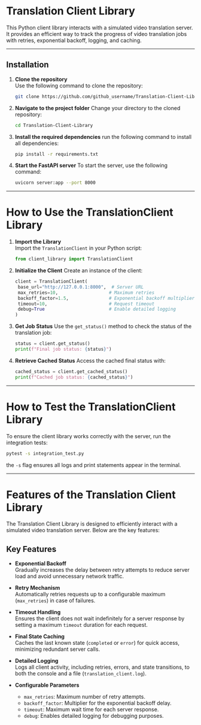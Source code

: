 # Translation Client Library

This Python client library interacts with a simulated video translation server. It provides an efficient way to track the progress of video translation jobs with retries, exponential backoff, logging, and caching.

---

## Installation

1. **Clone the repository**  
   Use the following command to clone the repository:
   ```bash
   git clone https://github.com/github_username/Translation-Client-Library.git

2. **Navigate to the project folder**
   Change your directory to the cloned repository:
   ```bash
   cd Translation-Client-Library

3. **Install the required dependencies**
   run the following command to install all dependencies:
   ```bash
   pip install -r requirements.txt

4. **Start the FastAPI server**
   To start the server, use the following command:
   ```bash
   uvicorn server:app --port 8000

---

# How to Use the TranslationClient Library

1. **Import the Library**  
   Import the `TranslationClient` in your Python script:
   ```python
   from client_library import TranslationClient

2. **Initialize the Client**
   Create an instance of the client:
   ```python
   client = TranslationClient(
    base_url="http://127.0.0.1:8000",  # Server URL
    max_retries=10,                   # Maximum retries
    backoff_factor=1.5,               # Exponential backoff multiplier
    timeout=10,                       # Request timeout
    debug=True                        # Enable detailed logging
   )

3. **Get Job Status**
   Use the `get_status()` method to check the status of the translation job:
   
   ```python
   status = client.get_status()
   print(f"Final job status: {status}")

4. **Retrieve Cached Status**
   Access the cached final status with:
   ```python
   cached_status = client.get_cached_status()
   print(f"Cached job status: {cached_status}")


---

# How to Test the TranslationClient Library
  To ensure the client library works correctly with the server, run the integration tests:
  ```bash
  pytest -s integration_test.py
  ```

  the `-s` flag ensures all logs and print statements appear in the terminal. 


---

# Features of the Translation Client Library

The Translation Client Library is designed to efficiently interact with a simulated video translation server. Below are the key features:


## Key Features

- **Exponential Backoff**  
  Gradually increases the delay between retry attempts to reduce server load and avoid unnecessary network traffic.

- **Retry Mechanism**  
  Automatically retries requests up to a configurable maximum (`max_retries`) in case of failures.

- **Timeout Handling**  
  Ensures the client does not wait indefinitely for a server response by setting a maximum `timeout` duration for each request.

- **Final State Caching**  
  Caches the last known state (`completed` or `error`) for quick access, minimizing redundant server calls.

- **Detailed Logging**  
  Logs all client activity, including retries, errors, and state transitions, to both the console and a file (`translation_client.log`).

- **Configurable Parameters**  
  - `max_retries`: Maximum number of retry attempts.
  - `backoff_factor`: Multiplier for the exponential backoff delay.
  - `timeout`: Maximum wait time for each server response.
  - `debug`: Enables detailed logging for debugging purposes.
